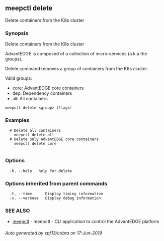 ## meepctl delete

Delete containers from the K8s cluster

### Synopsis

Delete containers from the K8s cluster

AdvantEDGE is composed of a collection of micro-services (a.k.a the groups).

Delete command removes a group of containers from the K8s cluster.

Valid groups:
  * core: AdvantEDGE core containers
  * dep:  Dependency containers
  * all:  All containers
			

```
meepctl delete <group> [flags]
```

### Examples

```
  # Delete all containers
    meepctl delete all
  # Delete only AdvantEDGE core containers
    meepctl delete core
			
```

### Options

```
  -h, --help   help for delete
```

### Options inherited from parent commands

```
  -t, --time      Display timing information
  -v, --verbose   Display debug information
```

### SEE ALSO

* [meepctl](meepctl.md)	 - meepctl - CLI application to control the AdvantEDGE platform

###### Auto generated by spf13/cobra on 17-Jun-2019
